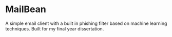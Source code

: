 # MailBean
A simple email client with a built in phishing filter based on machine learning techniques. Built for my final year dissertation.
